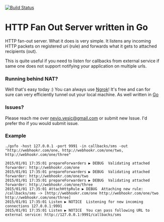 [![Build Status](https://travis-ci.org/0x19/gofo.svg)](https://travis-ci.org/0x19/gofo)

HTTP Fan Out Server written in Go
====
HTTP fan-out server. What it does is very simple. It listens any incoming HTTP packets on registered uri (rule) and forwards what it gets to attached recipients (out).

This is quite useful if you need to listen for callbacks from external service if same one does not support notifying your application on multiple urls.


### Running behind NAT?

Well that's easy today :) You can always use [Ngrok](https://ngrok.com/)! It's free and can for sure can very efficiently tunnel out your local machine. As well written in [Go](https://golang.org/)


### Issues?

Please reach me over nevio.vesic@gmail.com or submit new Issue. I'd prefer tho if you would submit issue.

### Example


```shell
./gofo -host 127.0.0.1 -port 9991 -in callbacks/sms -out "http://webhookr.com/one, http://webhookr.com/one/two, http://webhookr.com/one/three"

2015/01/01 17:35:01 prepareForwarders ▶ DEBUG  Validating attached forwarder: http://webhookr.com/one
2015/01/01 17:35:01 prepareForwarders ▶ DEBUG  Validating attached forwarder: http://webhookr.com/one/two
2015/01/01 17:35:01 prepareForwarders ▶ DEBUG  Validating attached forwarder: http://webhookr.com/one/three
2015/01/01 17:35:01 AttachHttpRule ▶ DEBUG  Attaching new rule: /callbacks/sms -> [http://webhookr.com/one http://webhookr.com/one/two http://webhookr.com/one/three]
2015/01/01 17:35:01 Listen ▶ NOTICE  Listening for new incoming connections 127.0.0.1:9991
2015/01/01 17:35:01 Listen ▶ NOTICE  You can pass following URL to external service: http://127.0.0.1:9991/callbacks/sms
```
